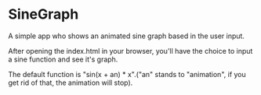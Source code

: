 # SineGraph
A simple app who shows an animated sine graph based in the user input.

After opening the index.html in your browser, you'll have the choice to input a sine function and see it's graph.

The default function is "sin(x + an) * x".("an" stands to "animation", if you get rid of that, the animation will stop).
